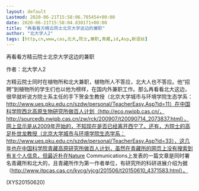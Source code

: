 ```yaml
---
layout: default
Lastmod: 2020-06-21T15:58:06.785454+00:00
date: 2020-06-21T15:58:04.830171+00:00
title: "再看看方精云院士北京大学这边的兼职"
author: "北大学人2"
tags: [http,cn,www,cas,北大,院士,兼职,青藏,id,Asp,新语丝]
---
```


再看看方精云院士北京大学这边的兼职

作者：北大学人2

方精云院士同时在植物所和北大兼职，植物所人不答应，北大人也不答应。他“招聘”到植物所的学生们也以他为榜样，在国内外兼职工作。那么再看看北大这边，很早就听说方院士系主任的手下贺金生教授（北京大学城市与环境学院生态学系：http://www.ues.pku.edu.cn/szdw/personal/TeacherEasy.Asp?id=11）在中国科学院西北高原生物研究所做百人计划（http://eco.nwipb.cas.cn/，http://sourcedb.nwipb.cas.cn/zw/rck/200907/t20090714_2073837.html），网上显示是从2009年开始的，不知现在是否已经离开西宁了。还有，方院士的高足朴世龙教授（北京大学城市与环境学院生态学系：http://www.ues.pku.edu.cn/szdw/personal/TeacherEasy.Asp?id=33），这几年也在中国科学院青藏高原研究所做百人计划，虽然在青藏所的网页上没有搜索到有关个人信息，但最近朴在Nature Communications上发表的一篇文章是同时署名青藏所和北大的，且青藏所作为第一作者单位，有研究所的科研进展介绍为据（http://www.itpcas.cas.cn/kycg/yjcg/201506/t20150610_4371583.html）。

(XYS20150620)

